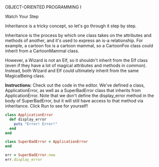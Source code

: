 OBJECT-ORIENTED PROGRAMMING I

Watch Your Step

Inheritance is a tricky concept, so let's go through it step by step.

Inheritance is the process by which one class takes on the attributes and methods of another, and it's used to express an is-a relationship. For example, a cartoon fox is a cartoon mammal, so a CartoonFox class could inherit from a CartoonMammal class.

However, a Wizard is not an Elf, so it shouldn't inherit from the Elf class (even if they have a lot of magical attributes and methods in common). Instead, both Wizard and Elf could ultimately inherit from the same MagicalBeing class.

**Instructions:**
Check out the code in the editor. We've defined a class, ApplicationError, as well as a SuperBadError class that inherits from ApplicationError. Note that we don't define the display_error method in the body of SuperBadError, but it will still have access to that method via inheritance. Click Run to see for yourself!

```ruby
class ApplicationError
  def display_error
    puts "Error! Error!"
  end
end

class SuperBadError < ApplicationError
end

err = SuperBadError.new
err.display_error
```
